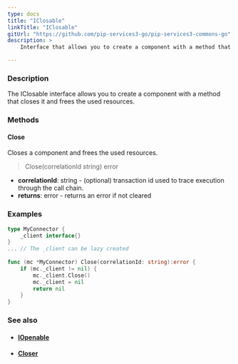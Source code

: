```yaml
---
type: docs
title: "IClosable"
linkTitle: "IClosable"
gitUrl: "https://github.com/pip-services3-go/pip-services3-commons-go"
description: >
    Interface that allows you to create a component with a method that closes it and frees the used resources.

---
```


### Description

The IClosable interface allows you to create a component with a method that closes it and frees the used resources.

### Methods

#### Close
Closes a component and frees the used resources.

> Close(correlationId string) error

- **correlationId**: string - (optional) transaction id used to trace execution through the call chain.
- **returns**: error - returns an error if not cleared

### Examples
```go
type MyConnector {
    _client interface{}
}
... // The _client can be lazy created
 
func (mc *MyConnector) Close(correlationId: string):error {
    if (mc._client != nil) {
        mc._client.Close()
		mc._client = nil
		return nil
	}
}

```

### See also
- #### [IOpenable](../iopenable)
- #### [Closer](../closer)
